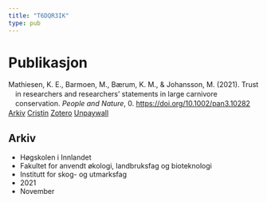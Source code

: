```yaml
---
title: "T6DQR3IK"
type: pub
---
```

<h1>Publikasjon</h1>
<article id="csl-bib-container-T6DQR3IK" class="csl-bib-container">
  <div class="csl-bib-body" style="line-height: 1.35; padding-left: 1em; text-indent:-1em;">
  <div class="csl-entry">Mathiesen, K. E., Barmoen, M., B&#xE6;rum, K. M., &amp; Johansson, M. (2021). Trust in researchers and researchers&#x2019; statements in large carnivore conservation. <i>People and Nature</i>, 0. <a href="https://doi.org/10.1002/pan3.10282">https://doi.org/10.1002/pan3.10282</a></div>
</div>
  <div class="csl-bib-buttons">
    <a href="#taxonomy-article-T6DQR3IK" class="csl-bib-button">Arkiv</a>
    <a href alt="Cristin URL" class="csl-bib-button">Cristin</a>
    <a href alt="Zotero URL" class="csl-bib-button">Zotero</a>
    <a href="https://onlinelibrary.wiley.com/doi/pdfdirect/10.1002/pan3.10282" class="csl-bib-button">Unpaywall</a>
  </div>
  <div id="csl-bib-meta-container-T6DQR3IK"></div>
</article>
<div id="csl-bib-meta-T6DQR3IK" class="csl-bib-meta">
  <article id="taxonomy-article-T6DQR3IK" class="taxonomy-article">
    <h1>Arkiv</h1>
    <ul>
      <li>Høgskolen i Innlandet</li>
      <li>Fakultet for anvendt økologi, landbruksfag og bioteknologi</li>
      <li>Institutt for skog- og utmarksfag</li>
      <li>2021</li>
      <li>November</li>
    </ul>
  </article>
</div>
